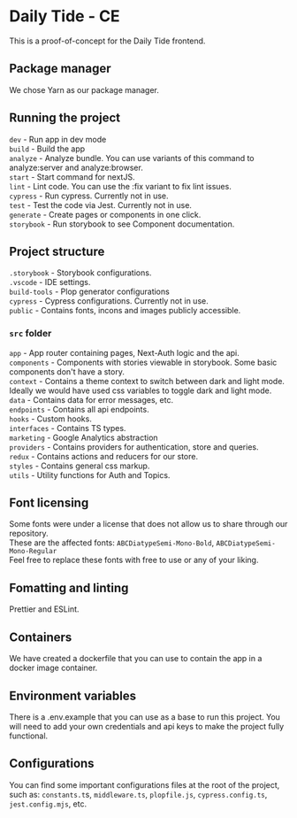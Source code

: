 # Daily Tide - CE

This is a proof-of-concept for the Daily Tide frontend.

## Package manager

We chose Yarn as our package manager.

## Running the project

`dev` - Run app in dev mode<br />
`build` - Build the app<br />
`analyze` - Analyze bundle. You can use variants of this command to analyze:server and analyze:browser.<br />
`start` - Start command for nextJS.<br />
`lint` - Lint code. You can use the :fix variant to fix lint issues.<br />
`cypress` - Run cypress. Currently not in use.<br />
`test` - Test the code via Jest. Currently not in use.<br />
`generate` - Create pages or components in one click.<br />
`storybook` - Run storybook to see Component documentation.<br />

## Project structure

`.storybook` - Storybook configurations.<br />
`.vscode` - IDE settings.<br />
`build-tools` - Plop generator configurations<br />
`cypress` - Cypress configurations. Currently not in use.<br />
`public` - Contains fonts, incons and images publicly accessible.<br />

### `src` folder<br />

`app` - App router containing pages, Next-Auth logic and the api.<br />
`components` - Components with stories viewable in storybook. Some basic components don't have a story.<br />
`context` - Contains a theme context to switch between dark and light mode. Ideally we would have used css variables to toggle dark and light mode.<br />
`data` - Contains data for error messages, etc.<br />
`endpoints` - Contains all api endpoints.<br />
`hooks` - Custom hooks.<br />
`interfaces` - Contains TS types.<br />
`marketing` - Google Analytics abstraction<br />
`providers` - Contains providers for authentication, store and queries.<br />
`redux` - Contains actions and reducers for our store.<br />
`styles` - Contains general css markup.<br />
`utils` - Utility functions for Auth and Topics.<br />

## Font licensing

Some fonts were under a license that does not allow us to share through our repository.<br />
These are the affected fonts: `ABCDiatypeSemi-Mono-Bold`, `ABCDiatypeSemi-Mono-Regular`<br />
Feel free to replace these fonts with free to use or any of your liking.

## Fomatting and linting

Prettier and ESLint.

## Containers

We have created a dockerfile that you can use to contain the app in a docker image container.

## Environment variables

There is a .env.example that you can use as a base to run this project. You will need to add your own credentials and api keys to make the project fully functional.

## Configurations

You can find some important configurations files at the root of the project, such as: `constants.t`s, `middleware.ts`, `plopfile.js`, `cypress.config.ts`, `jest.config.mjs`, etc.
